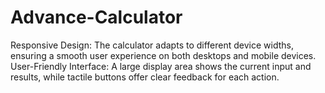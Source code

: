 # Advance-Calculator
Responsive Design: The calculator adapts to different device widths, ensuring a smooth user experience on both desktops and mobile devices. User-Friendly Interface: A large display area shows the current input and results, while tactile buttons offer clear feedback for each action.
